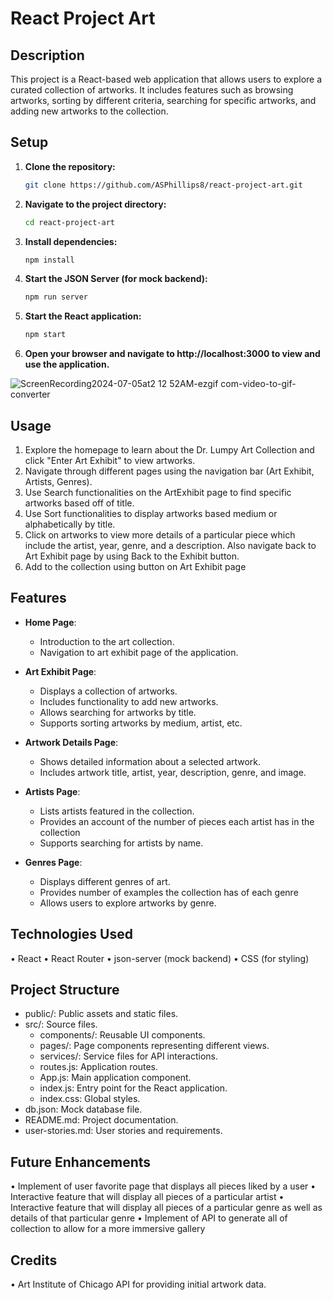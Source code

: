 # React Project Art

## Description

This project is a React-based web application that allows users to explore a curated collection of artworks. It includes features such as browsing artworks, sorting by different criteria, searching for specific artworks, and adding new artworks to the collection.

## Setup

1. **Clone the repository:**
   ```bash
   git clone https://github.com/ASPhillips8/react-project-art.git
   ```
2. **Navigate to the project directory:**
   ```bash
   cd react-project-art
   ```
3. **Install dependencies:**
   ```bash
   npm install
   ```
4. **Start the JSON Server (for mock backend):**
   ```bash
   npm run server
   ```
5. **Start the React application:**
   ```bash
   npm start
   ```
6. **Open your browser and navigate to http://localhost:3000 to view and use the application.**

![ScreenRecording2024-07-05at2 12 52AM-ezgif com-video-to-gif-converter](https://github.com/ASPhillips8/react-project-art/assets/168675272/cee33e9d-f267-4585-81c4-9dd212047c37)

## Usage

1. Explore the homepage to learn about the Dr. Lumpy Art Collection and click "Enter Art Exhibit" to view artworks.
2. Navigate through different pages using the navigation bar (Art Exhibit, Artists, Genres).
3. Use Search functionalities on the ArtExhibit page to find specific artworks based off of title.
4. Use Sort functionalities to display artworks based medium or alphabetically by title.
5. Click on artworks to view more details of a particular piece which include the artist, year, genre, and a description. Also navigate back to Art Exhibit page by using Back to the Exhibit button.
6. Add to the collection using button on Art Exhibit page

## Features

- **Home Page**:

  - Introduction to the art collection.
  - Navigation to art exhibit page of the application.

- **Art Exhibit Page**:

  - Displays a collection of artworks.
  - Includes functionality to add new artworks.
  - Allows searching for artworks by title.
  - Supports sorting artworks by medium, artist, etc.

- **Artwork Details Page**:

  - Shows detailed information about a selected artwork.
  - Includes artwork title, artist, year, description, genre, and image.

- **Artists Page**:

  - Lists artists featured in the collection.
  - Provides an account of the number of pieces each artist has in the collection
  - Supports searching for artists by name.

- **Genres Page**:
  - Displays different genres of art.
  - Provides number of examples the collection has of each genre
  - Allows users to explore artworks by genre.

## Technologies Used

• React
• React Router
• json-server (mock backend)
• CSS (for styling)

## Project Structure

- public/: Public assets and static files.
- src/: Source files.
  - components/: Reusable UI components.
  - pages/: Page components representing different views.
  - services/: Service files for API interactions.
  - routes.js: Application routes.
  - App.js: Main application component.
  - index.js: Entry point for the React application.
  - index.css: Global styles.
- db.json: Mock database file.
- README.md: Project documentation.
- user-stories.md: User stories and requirements.

## Future Enhancements

• Implement of user favorite page that displays all pieces liked by a user
• Interactive feature that will display all pieces of a particular artist
• Interactive feature that will display all pieces of a particular genre as well as details of that particular genre
• Implement of API to generate all of collection to allow for a more immersive gallery

## Credits

• Art Institute of Chicago API for providing initial artwork data.
